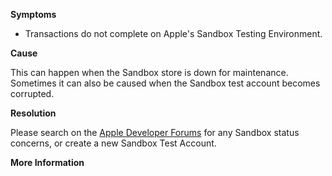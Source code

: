 
        

**Symptoms** 

*   Transactions do not complete on Apple's Sandbox Testing Environment.

**Cause** 

This can happen when the Sandbox store is down for maintenance. Sometimes it can also be caused when the Sandbox test account becomes corrupted.

**Resolution** 

Please search on the [Apple Developer Forums](https://forums.developer.apple.com) for any Sandbox status concerns, or create a new Sandbox Test Account.

**More Information** 

      